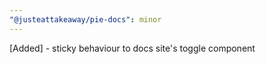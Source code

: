 ```yaml
---
"@justeattakeaway/pie-docs": minor
---
```


[Added] - sticky behaviour to docs site's toggle component
